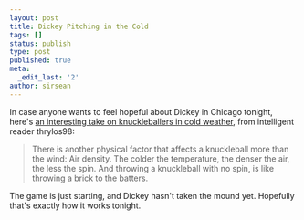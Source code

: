 ```yaml
---
layout: post
title: Dickey Pitching in the Cold
tags: []
status: publish
type: post
published: true
meta:
  _edit_last: '2'
author: sirsean
---
```

In case anyone wants to feel hopeful about Dickey in Chicago tonight, here's <a href="http://tenthinningstretch.blogspot.com/2009/04/cold-weather-and-knuckleballs-ra-dickey.html">an interesting take on knuckleballers in cold weather</a>, from intelligent reader thrylos98:
<blockquote>There is another physical factor that affects a knuckleball more than the wind: Air density. The colder the temperature, the denser the air, the less the spin. And throwing a knuckleball with no spin, is like throwing a brick to the batters.</blockquote>
The game is just starting, and Dickey hasn't taken the mound yet. Hopefully that's exactly how it works tonight.
